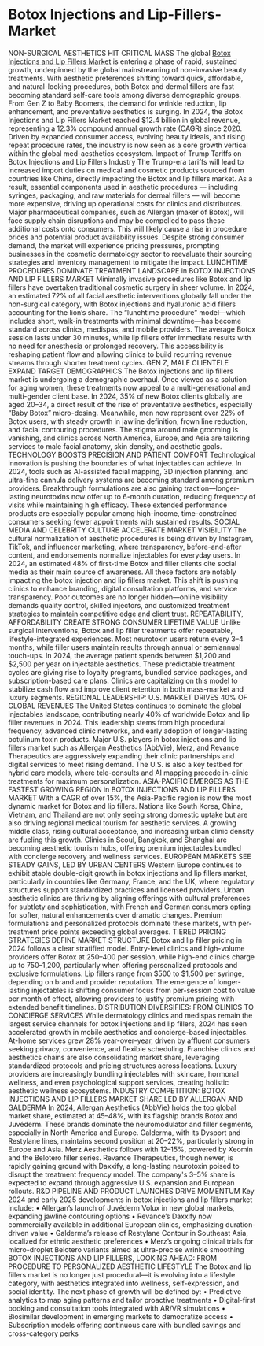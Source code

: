 # Botox Injections and Lip-Fillers-Market

NON-SURGICAL AESTHETICS HIT CRITICAL MASS
The global [Botox Injections and Lip Fillers Market](https://datavagyanik.com/reports/thermoplastic-polyurethanes-for-medical-tubing-market-size-production-sales-average-product-price-market-share-import-vs-export/) is entering a phase of rapid, sustained growth, underpinned by the global mainstreaming of non-invasive beauty treatments. With aesthetic preferences shifting toward quick, affordable, and natural-looking procedures, both Botox and dermal fillers are fast becoming standard self-care tools among diverse demographic groups. From Gen Z to Baby Boomers, the demand for wrinkle reduction, lip enhancement, and preventative aesthetics is surging.
In 2024, the Botox Injections and Lip Fillers Market reached $12.4 billion in global revenue, representing a 12.3% compound annual growth rate (CAGR) since 2020. Driven by expanded consumer access, evolving beauty ideals, and rising repeat procedure rates, the industry is now seen as a core growth vertical within the global med-aesthetics ecosystem.
Impact of Trump Tariffs on Botox Injections and Lip Fillers Industry
The Trump-era tariffs will lead to increased import duties on medical and cosmetic products sourced from countries like China, directly impacting the Botox and lip fillers market. As a result, essential components used in aesthetic procedures — including syringes, packaging, and raw materials for dermal fillers — will become more expensive, driving up operational costs for clinics and distributors. Major pharmaceutical companies, such as Allergan (maker of Botox), will face supply chain disruptions and may be compelled to pass these additional costs onto consumers. 
This will likely cause a rise in procedure prices and potential product availability issues. Despite strong consumer demand, the market will experience pricing pressures, prompting businesses in the cosmetic dermatology sector to reevaluate their sourcing strategies and inventory management to mitigate the impact.
LUNCHTIME PROCEDURES DOMINATE TREATMENT LANDSCAPE in BOTOX INJECTIONS AND LIP FILLERS MARKET
Minimally invasive procedures like Botox and lip fillers have overtaken traditional cosmetic surgery in sheer volume. In 2024, an estimated 72% of all facial aesthetic interventions globally fall under the non-surgical category, with Botox injections and hyaluronic acid fillers accounting for the lion’s share.
The “lunchtime procedure” model—which includes short, walk-in treatments with minimal downtime—has become standard across clinics, medispas, and mobile providers. The average Botox session lasts under 30 minutes, while lip fillers offer immediate results with no need for anesthesia or prolonged recovery. This accessibility is reshaping patient flow and allowing clinics to build recurring revenue streams through shorter treatment cycles.
GEN Z, MALE CLIENTELE EXPAND TARGET DEMOGRAPHICS
The Botox injections and lip fillers market is undergoing a demographic overhaul. Once viewed as a solution for aging women, these treatments now appeal to a multi-generational and multi-gender client base. In 2024, 35% of new Botox clients globally are aged 20–34, a direct result of the rise of preventative aesthetics, especially “Baby Botox” micro-dosing.
Meanwhile, men now represent over 22% of Botox users, with steady growth in jawline definition, frown line reduction, and facial contouring procedures. The stigma around male grooming is vanishing, and clinics across North America, Europe, and Asia are tailoring services to male facial anatomy, skin density, and aesthetic goals.
TECHNOLOGY BOOSTS PRECISION AND PATIENT COMFORT
Technological innovation is pushing the boundaries of what injectables can achieve. In 2024, tools such as AI-assisted facial mapping, 3D injection planning, and ultra-fine cannula delivery systems are becoming standard among premium providers.
Breakthrough formulations are also gaining traction—longer-lasting neurotoxins now offer up to 6-month duration, reducing frequency of visits while maintaining high efficacy. These extended performance products are especially popular among high-income, time-constrained consumers seeking fewer appointments with sustained results.
SOCIAL MEDIA AND CELEBRITY CULTURE ACCELERATE MARKET VISIBILITY
The cultural normalization of aesthetic procedures is being driven by Instagram, TikTok, and influencer marketing, where transparency, before-and-after content, and endorsements normalize injectables for everyday users. In 2024, an estimated 48% of first-time Botox and filler clients cite social media as their main source of awareness. All these factors are notably impacting the botox injection and lip fillers market. 
This shift is pushing clinics to enhance branding, digital consultation platforms, and service transparency. Poor outcomes are no longer hidden—online visibility demands quality control, skilled injectors, and customized treatment strategies to maintain competitive edge and client trust.
REPEATABILITY, AFFORDABILITY CREATE STRONG CONSUMER LIFETIME VALUE
Unlike surgical interventions, Botox and lip filler treatments offer repeatable, lifestyle-integrated experiences. Most neurotoxin users return every 3–4 months, while filler users maintain results through annual or semiannual touch-ups.
In 2024, the average patient spends between $1,200 and $2,500 per year on injectable aesthetics. These predictable treatment cycles are giving rise to loyalty programs, bundled service packages, and subscription-based care plans. Clinics are capitalizing on this model to stabilize cash flow and improve client retention in both mass-market and luxury segments.
REGIONAL LEADERSHIP: U.S. MARKET DRIVES 40% OF GLOBAL REVENUES
The United States continues to dominate the global injectables landscape, contributing nearly 40% of worldwide Botox and lip filler revenues in 2024. This leadership stems from high procedural frequency, advanced clinic networks, and early adoption of longer-lasting botulinum toxin products.
Major U.S. players in botox injections and lip fillers market such as Allergan Aesthetics (AbbVie), Merz, and Revance Therapeutics are aggressively expanding their clinic partnerships and digital services to meet rising demand. The U.S. is also a key testbed for hybrid care models, where tele-consults and AI mapping precede in-clinic treatments for maximum personalization.
ASIA-PACIFIC EMERGES AS THE FASTEST GROWING REGION in BOTOX INJECTIONS AND LIP FILLERS MARKET
With a CAGR of over 15%, the Asia-Pacific region is now the most dynamic market for Botox and lip fillers. Nations like South Korea, China, Vietnam, and Thailand are not only seeing strong domestic uptake but are also driving regional medical tourism for aesthetic services.
A growing middle class, rising cultural acceptance, and increasing urban clinic density are fueling this growth. Clinics in Seoul, Bangkok, and Shanghai are becoming aesthetic tourism hubs, offering premium injectables bundled with concierge recovery and wellness services.
EUROPEAN MARKETS SEE STEADY GAINS, LED BY URBAN CENTERS
Western Europe continues to exhibit stable double-digit growth in botox injections and lip fillers market, particularly in countries like Germany, France, and the UK, where regulatory structures support standardized practices and licensed providers.
Urban aesthetic clinics are thriving by aligning offerings with cultural preferences for subtlety and sophistication, with French and German consumers opting for softer, natural enhancements over dramatic changes. Premium formulations and personalized protocols dominate these markets, with per-treatment price points exceeding global averages.
TIERED PRICING STRATEGIES DEFINE MARKET STRUCTURE
Botox and lip filler pricing in 2024 follows a clear stratified model. Entry-level clinics and high-volume providers offer Botox at $250–$400 per session, while high-end clinics charge up to $750–$1,200, particularly when offering personalized protocols and exclusive formulations.
Lip fillers range from $500 to $1,500 per syringe, depending on brand and provider reputation. The emergence of longer-lasting injectables is shifting consumer focus from per-session cost to value per month of effect, allowing providers to justify premium pricing with extended benefit timelines.
DISTRIBUTION DIVERSIFIES: FROM CLINICS TO CONCIERGE SERVICES
While dermatology clinics and medispas remain the largest service channels for botox injections and lip fillers, 2024 has seen accelerated growth in mobile aesthetics and concierge-based injectables. At-home services grew 28% year-over-year, driven by affluent consumers seeking privacy, convenience, and flexible scheduling.
Franchise clinics and aesthetics chains are also consolidating market share, leveraging standardized protocols and pricing structures across locations. Luxury providers are increasingly bundling injectables with skincare, hormonal wellness, and even psychological support services, creating holistic aesthetic wellness ecosystems.
INDUSTRY COMPETITION: BOTOX INJECTIONS AND LIP FILLERS MARKET SHARE LED BY ALLERGAN AND GALDERMA
In 2024, Allergan Aesthetics (AbbVie) holds the top global market share, estimated at 45–48%, with its flagship brands Botox and Juvéderm. These brands dominate the neuromodulator and filler segments, especially in North America and Europe.
Galderma, with its Dysport and Restylane lines, maintains second position at 20–22%, particularly strong in Europe and Asia. Merz Aesthetics follows with 12–15%, powered by Xeomin and the Belotero filler series.
Revance Therapeutics, though newer, is rapidly gaining ground with Daxxify, a long-lasting neurotoxin poised to disrupt the treatment frequency model. The company's 3–5% share is expected to expand through aggressive U.S. expansion and European rollouts.
R&D PIPELINE AND PRODUCT LAUNCHES DRIVE MOMENTUM
Key 2024 and early 2025 developments in botox injections and lip fillers market include:
•	Allergan’s launch of Juvéderm Volux in new global markets, expanding jawline contouring options
•	Revance’s Daxxify now commercially available in additional European clinics, emphasizing duration-driven value
•	Galderma’s release of Restylane Contour in Southeast Asia, localized for ethnic aesthetic preferences
•	Merz’s ongoing clinical trials for micro-droplet Belotero variants aimed at ultra-precise wrinkle smoothing
BOTOX INJECTIONS AND LIP FILLERS, LOOKING AHEAD: FROM PROCEDURE TO PERSONALIZED AESTHETIC LIFESTYLE
The Botox and lip fillers market is no longer just procedural—it is evolving into a lifestyle category, with aesthetics integrated into wellness, self-expression, and social identity. The next phase of growth will be defined by:
•	Predictive analytics to map aging patterns and tailor proactive treatments
•	Digital-first booking and consultation tools integrated with AR/VR simulations
•	Biosimilar development in emerging markets to democratize access
•	Subscription models offering continuous care with bundled savings and cross-category perks

